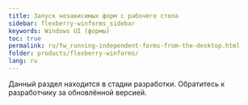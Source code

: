 ```yaml
---
title: Запуск независимых форм с рабочего стола
sidebar: flexberry-winforms_sidebar
keywords: Windows UI (формы)
toc: true
permalink: ru/fw_running-independent-forms-from-the-desktop.html
folder: products/flexberry-winforms/
lang: ru
---
```


Данный раздел находится в стадии разработки. Обратитесь к разработчику за обновлённой версией.